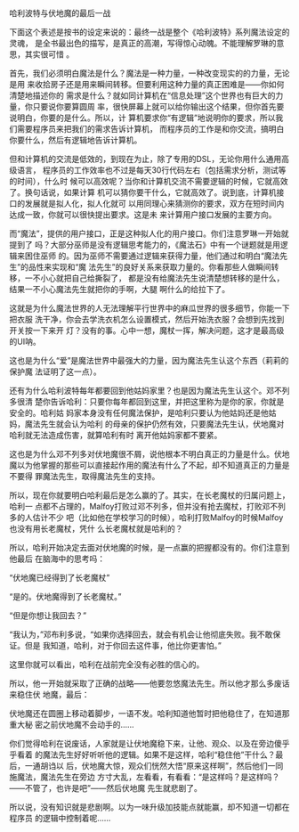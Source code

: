    
哈利波特与伏地魔的最后一战

下面这个表述是按书的设定来说的：最终一战是整个《哈利波特》系列魔法设定的灵魂，
是全书最出色的描写，是真正的高潮，写得惊心动魄。不能理解罗琳的意思，其实很可惜
。

首先，我们必须明白魔法是什么？魔法是一种力量，一种改变现实的的力量，无论是用
来收拾房子还是用来瞬间转移。但要利用这种力量的真正困难是——你如何清楚地描述你的
需求是什么？就如同计算机在“信息处理”这个世界也有巨大的力量，你只要说你要算圆周
率，很快屏幕上就可以给你输出这个结果，但你首先要说明白，你要的是什么。所以，计
算机要求你“有逻辑”地说明你的要求，所以我们需要程序员来把我们的需求告诉计算机，
而程序员的工作是和你交流，搞明白你要什么，然后有逻辑地告诉计算机。

但和计算机的交流是低效的，到现在为止，除了专用的DSL，无论你用什么通用高级语言，
程序员的工作效率也不过是每天30行代码左右（包括需求分析，测试等的时间），什么时
候可以高效呢？当你和计算机交流不需要逻辑的时候，它就高效了。换句话说，如果计算
机可以猜你要干什么，它就高效了。说到底，计算机接口的发展就是拟人化，拟人化就可
以用同理心来猜测你的要求，双方在短时间内达成一致，你就可以很快提出要求。这是未
来计算用户接口发展的主要方向。

而“魔法”，提供的用户接口，正是这种拟人化的用户接口。你们注意罗琳一开始就提到了
吗？大部分巫师是没有逻辑思考能力的，《魔法石》中有一个谜题就是用逻辑来困住巫师
的。因为巫师不需要通过逻辑来获得力量，他们通过和明白“魔法先生”的品性来实现和“魔
法先生”的良好关系来获取力量的。你看那些人做瞬间转移，一不小心就把自己给撕裂了，
都是没有给魔法先生说清楚想转移的是什么，结果一不小心魔法先生就把你的手啊，大腿
啊什么的给拉下了。

这就是为什么魔法世界的人无法理解平行世界中的麻瓜世界的很多细节，你能一下把衣服
洗干净，你会去学洗衣机怎么设置模式，然后开始洗衣服？会想到先找到开关按一下来开
灯？没有的事。心中一想，魔杖一挥，解决问题，这才是最高级的UI呐。

这也是为什么“爱”是魔法世界中最强大的力量，因为魔法先生认这个东西（莉莉的保护魔
法证明了这一点）。

还有为什么哈利波特每年都要回到他姑妈家里？也是因为魔法先生认这个。邓不列多很清
楚你告诉哈利：只要你每年都回到这里，并把这里称为是你的家，你就是安全的。哈利姑
妈家本身没有任何魔法保护，是哈利只要认为他姑妈还是他姑妈，魔法先生就会认为哈利
的母亲的保护仍然有效，只要魔法先生认，伏地魔对哈利就无法造成伤害，就算哈利有时
离开他姑妈家都不要紧。

这也是为什么邓不列多对伏地魔很不屑，说他根本不明白真正的力量是什么。伏地
魔以为他掌握的那些可以直接起作用的魔法有什么了不起，却不知道真正的力量是不要得
罪魔法先生，取得魔法先生的支持。

所以，现在你就要明白哈利最后是怎么赢的了。其实，在长老魔杖的归属问题上，哈利一
点都不占理的，Malfoy打败过邓不列多，但并没有抢去魔杖，打败邓不列多的人估计不少
吧（比如他在学校学习的时候），哈利打败Malfoy的时候Malfoy也没有用长老魔杖，凭什
么长老魔杖就是哈利的？

所以，哈利开始决定去面对伏地魔的时候，是一点赢的把握都没有的。你们注意到他最后
在脑海中的思考吗：

“伏地魔已经得到了长老魔杖”

“是的。伏地魔得到了长老魔杖。”

“但是你想让我回去？”

“我认为，”邓布利多说，“如果你选择回去，就会有机会让他彻底失败。我不敢保证。但是
我知道，哈利，对于你回去这件事，他比你更害怕。”

这里你就可以看出，哈利在战前完全没有必胜的信心的。

所以，他一开始就采取了正确的战略——他要忽悠魔法先生。所以他才那么多废话来稳住伏
地魔，最后：

伏地魔还在圆圈上移动着脚步，一语不发。哈利知道他暂时把他稳住了，在知道那重大秘
密之前伏地魔不会动手的……

你们觉得哈利在说废话，人家就是让伏地魔稳下来，让他、观众、以及在旁边傻乎乎看着
的魔法先生好好听听他的逻辑。如果不是这样，哈利“稳住他”干什么？最后，一通胡诌以
后，伏地魔大惊，观众们恍然大悟“原来这样啊”，然后他们一同施魔法，魔法先生在旁边
方寸大乱，左看看，有看看：“是这样吗？是这样吗？——不管了，也许是吧”——然后伏地魔
先生就悲剧了。

所以说，没有知识就是悲剧啊。以为一味升级加技能点就能赢，却不知道一切都在程序员
的逻辑中控制着呢……
